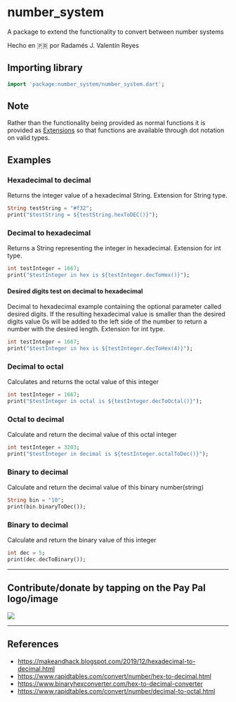 # number_system

A package to extend the functionality to convert between number systems

Hecho en 🇵🇷 por Radamés J. Valentín Reyes

## Importing library

~~~dart
import 'package:number_system/number_system.dart';
~~~

## Note

Rather than the functionality being provided as normal functions it is provided as [Extensions](https://dart.dev/guides/language/extension-methods) so that functions are available through dot notation on valid types.

## Examples

### Hexadecimal to decimal

Returns the integer value of a hexadecimal String. Extension for String type.

~~~dart
String testString = "#f32";
print("$testString = ${testString.hexToDEC()}");
~~~

### Decimal to hexadecimal

Returns a String representing the integer in hexadecimal. Extension for int type.

~~~dart
int testInteger = 1667;
print("$testInteger in hex is ${testInteger.decToHex()}");
~~~

#### Desired digits test on decimal to hexadecimal

Decimal to hexadecimal example containing the optional parameter called desired digits. If the resulting hexadecimal value is smaller than the desired digits value 0s will be added to the left side of the number to return a number with the desired length. Extension for int type.

~~~dart
int testInteger = 1667;
print("$testInteger in hex is ${testInteger.decToHex(4)}");
~~~

### Decimal to octal

Calculates and returns the octal value of this integer

~~~dart
int testInteger = 1667;
print("$testInteger in octal is ${testInteger.decToOctal()}");
~~~

### Octal to decimal
Calculate and return the decimal value of this octal integer

~~~dart
int testInteger = 3203;
print("$testInteger in decimal is ${testInteger.octalToDec()}");
~~~

### Binary to decimal
Calculate and return the decimal value of this binary number(string)

~~~dart
String bin = "10";
print(bin.binaryToDec());
~~~

### Binary to decimal
Calculate and return the binary value of this integer

~~~dart
int dec = 5;
print(dec.decToBinary());
~~~

------------------------------------------------------------
## Contribute/donate by tapping on the Pay Pal logo/image

<a href="https://www.paypal.com/paypalme/onlinespawn"><img src="https://www.paypalobjects.com/webstatic/mktg/logo/pp_cc_mark_74x46.jpg"/></a>

------------------------------------------------------------

## References

- https://makeandhack.blogspot.com/2019/12/hexadecimal-to-decimal.html
- https://www.rapidtables.com/convert/number/hex-to-decimal.html
- https://www.binaryhexconverter.com/hex-to-decimal-converter
- https://www.rapidtables.com/convert/number/decimal-to-octal.html
